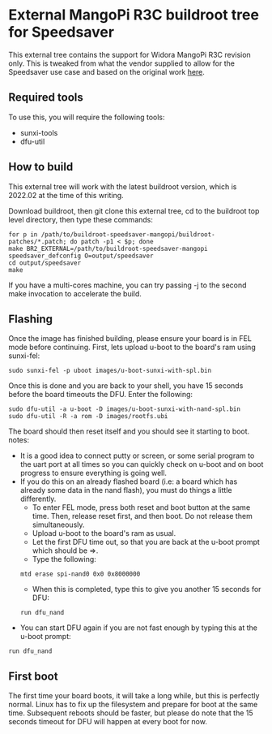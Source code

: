 # External MangoPi R3C buildroot tree for Speedsaver #

This external tree contains the support for Widora MangoPi R3C revision only. This is tweaked from what the vendor supplied to allow for the Speedsaver use case and based on the original work [here](https://github.com/Speedsaver/buildroot-mangopi).

## Required tools ##

To use this, you will require the following tools:
* sunxi-tools
* dfu-util

## How to build ##

This external tree will work with the latest buildroot version, which is 2022.02 at the time of this writing.

Download buildroot, then git clone this external tree, cd to the buildroot top level directory, then type these commands:

```
for p in /path/to/buildroot-speedsaver-mangopi/buildroot-patches/*.patch; do patch -p1 < $p; done
make BR2_EXTERNAL=/path/to/buildroot-speedsaver-mangopi speedsaver_defconfig O=output/speedsaver
cd output/speedsaver
make
```

If you have a multi-cores machine, you can try passing -j to the second make invocation to accelerate the build.

## Flashing ##

Once the image has finished building, please ensure your board is in FEL mode before continuing. First, lets upload u-boot to the board's ram using sunxi-fel:

```
sudo sunxi-fel -p uboot images/u-boot-sunxi-with-spl.bin
```

Once this is done and you are back to your shell, you have 15 seconds before the board timeouts the DFU. Enter the following:

```
sudo dfu-util -a u-boot -D images/u-boot-sunxi-with-nand-spl.bin
sudo dfu-util -R -a rom -D images/rootfs.ubi
```

The board should then reset itself and you should see it starting to boot.
notes:
* It is a good idea to connect putty or screen, or some serial program to the uart port at all times so you can quickly check on u-boot and on boot progress to ensure everything is going well.
* If you do this on an already flashed board (i.e: a board which has already some data in the nand flash), you must do things a little differently.
	* To enter FEL mode, press both reset and boot button at the same time. Then, release reset first, and then boot. Do not release them simultaneously.
	* Upload u-boot to the board's ram as usual.
	* Let the first DFU time out, so that you are back at the u-boot prompt which should be =>.
	* Type the following:
	```
	mtd erase spi-nand0 0x0 0x8000000
	```
	* When this is completed, type this to give you another 15 seconds  for DFU:
	```
	run dfu_nand
	```
* You can start DFU again if you are not fast enough by typing this at the u-boot prompt:
```
run dfu_nand
```

## First boot ##

The first time your board boots, it will take a long while, but this is perfectly normal. Linux has to fix up the filesystem and prepare for boot at the same time. Subsequent reboots should be faster, but please do note that the 15 seconds timeout for DFU will happen at every boot for now.
